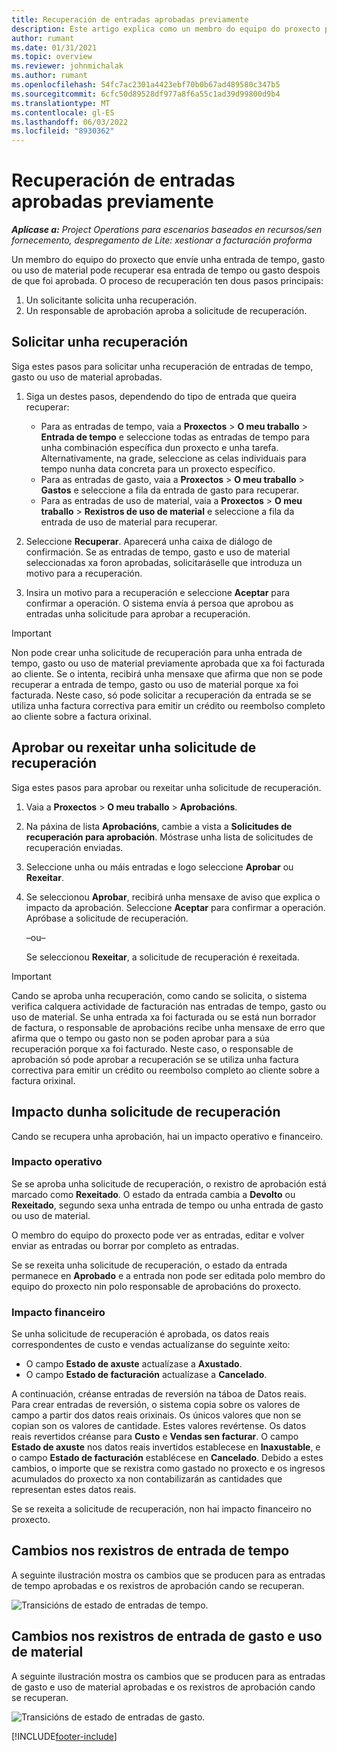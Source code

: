```yaml
---
title: Recuperación de entradas aprobadas previamente
description: Este artigo explica como un membro do equipo do proxecto pode solicitar a retirada dos rexistros de tempo, gastos e uso de material enviados e aprobados anteriormente e como un xestor de proxecto pode aprobar ou rexeitar solicitudes de retirada.
author: rumant
ms.date: 01/31/2021
ms.topic: overview
ms.reviewer: johnmichalak
ms.author: rumant
ms.openlocfilehash: 54fc7ac2301a4423ebf70b0b67ad489580c347b5
ms.sourcegitcommit: 6cfc50d89528df977a8f6a55c1ad39d99800d9b4
ms.translationtype: MT
ms.contentlocale: gl-ES
ms.lasthandoff: 06/03/2022
ms.locfileid: "8930362"
---
```

# <a name="recall-previously-approved-entries"></a>Recuperación de entradas aprobadas previamente

_**Aplícase a:** Project Operations para escenarios baseados en recursos/sen fornecemento, despregamento de Lite: xestionar a facturación proforma_

Un membro do equipo do proxecto que envíe unha entrada de tempo, gasto ou uso de material pode recuperar esa entrada de tempo ou gasto despois de que foi aprobada. O proceso de recuperación ten dous pasos principais:

1. Un solicitante solicita unha recuperación.
2. Un responsable de aprobación aproba a solicitude de recuperación.

## <a name="request-a-recall"></a>Solicitar unha recuperación

Siga estes pasos para solicitar unha recuperación de entradas de tempo, gasto ou uso de material aprobadas.

1. Siga un destes pasos, dependendo do tipo de entrada que queira recuperar:

    - Para as entradas de tempo, vaia a **Proxectos** \> **O meu traballo** \> **Entrada de tempo** e seleccione todas as entradas de tempo para unha combinación específica dun proxecto e unha tarefa. Alternativamente, na grade, seleccione as celas individuais para tempo nunha data concreta para un proxecto específico.
    - Para as entradas de gasto, vaia a **Proxectos** \> **O meu traballo** \> **Gastos** e seleccione a fila da entrada de gasto para recuperar.
    - Para as entradas de uso de material, vaia a **Proxectos** \> **O meu traballo** \> **Rexistros de uso de material** e seleccione a fila da entrada de uso de material para recuperar.

2. Seleccione **Recuperar**. Aparecerá unha caixa de diálogo de confirmación. Se as entradas de tempo, gasto e uso de material seleccionadas xa foron aprobadas, solicitaráselle que introduza un motivo para a recuperación.
3. Insira un motivo para a recuperación e seleccione **Aceptar** para confirmar a operación. O sistema envía á persoa que aprobou as entradas unha solicitude para aprobar a recuperación.

> [!IMPORTANT]
> Non pode crear unha solicitude de recuperación para unha entrada de tempo, gasto ou uso de material previamente aprobada que xa foi facturada ao cliente. Se o intenta, recibirá unha mensaxe que afirma que non se pode recuperar a entrada de tempo, gasto ou uso de material porque xa foi facturada. Neste caso, só pode solicitar a recuperación da entrada se se utiliza unha factura correctiva para emitir un crédito ou reembolso completo ao cliente sobre a factura orixinal.

## <a name="approve-or-reject-a-recall-request"></a>Aprobar ou rexeitar unha solicitude de recuperación

Siga estes pasos para aprobar ou rexeitar unha solicitude de recuperación.

1. Vaia a **Proxectos** \> **O meu traballo** \> **Aprobacións**.
2. Na páxina de lista **Aprobacións**, cambie a vista a **Solicitudes de recuperación para aprobación**. Móstrase unha lista de solicitudes de recuperación enviadas.
3. Seleccione unha ou máis entradas e logo seleccione **Aprobar** ou **Rexeitar**.
4. Se seleccionou **Aprobar**, recibirá unha mensaxe de aviso que explica o impacto da aprobación. Seleccione **Aceptar** para confirmar a operación. Apróbase a solicitude de recuperación.

    –ou–

    Se seleccionou **Rexeitar**, a solicitude de recuperación é rexeitada.

> [!IMPORTANT]
> Cando se aproba unha recuperación, como cando se solicita, o sistema verifica calquera actividade de facturación nas entradas de tempo, gasto ou uso de material. Se unha entrada xa foi facturada ou se está nun borrador de factura, o responsable de aprobacións recibe unha mensaxe de erro que afirma que o tempo ou gasto non se poden aprobar para a súa recuperación porque xa foi facturado. Neste caso, o responsable de aprobación só pode aprobar a recuperación se se utiliza unha factura correctiva para emitir un crédito ou reembolso completo ao cliente sobre a factura orixinal.

## <a name="impact-of-a-recall-request"></a>Impacto dunha solicitude de recuperación

Cando se recupera unha aprobación, hai un impacto operativo e financeiro.

### <a name="operational-impact"></a>Impacto operativo

Se se aproba unha solicitude de recuperación, o rexistro de aprobación está marcado como **Rexeitado**. O estado da entrada cambia a **Devolto** ou **Rexeitado**, segundo sexa unha entrada de tempo ou unha entrada de gasto ou uso de material.

O membro do equipo do proxecto pode ver as entradas, editar e volver enviar as entradas ou borrar por completo as entradas.

Se se rexeita unha solicitude de recuperación, o estado da entrada permanece en **Aprobado** e a entrada non pode ser editada polo membro do equipo do proxecto nin polo responsable de aprobacións do proxecto.

### <a name="financial-impact"></a>Impacto financeiro

Se unha solicitude de recuperación é aprobada, os datos reais correspondentes de custo e vendas actualízanse do seguinte xeito:

- O campo **Estado de axuste** actualízase a **Axustado**.
- O campo **Estado de facturación** actualízase a **Cancelado**.

A continuación, créanse entradas de reversión na táboa de Datos reais. Para crear entradas de reversión, o sistema copia sobre os valores de campo a partir dos datos reais orixinais. Os únicos valores que non se copian son os valores de cantidade. Estes valores revértense. Os datos reais revertidos créanse para **Custo** e **Vendas sen facturar**. O campo **Estado de axuste** nos datos reais invertidos establecese en **Inaxustable**, e o campo **Estado de facturación** establécese en **Cancelado**. Debido a estes cambios, o importe que se rexistra como gastado no proxecto e os ingresos acumulados do proxecto xa non contabilizarán as cantidades que representan estes datos reais.

Se se rexeita a solicitude de recuperación, non hai impacto financeiro no proxecto.

## <a name="changes-to-time-entry-records"></a>Cambios nos rexistros de entrada de tempo

A seguinte ilustración mostra os cambios que se producen para as entradas de tempo aprobadas e os rexistros de aprobación cando se recuperan.

![Transicións de estado de entradas de tempo.](media/TimeEntryStateTransitions.png)

## <a name="changes-to-expense-and-material-usage-entry-records"></a>Cambios nos rexistros de entrada de gasto e uso de material

A seguinte ilustración mostra os cambios que se producen para as entradas de gasto e uso de material aprobadas e os rexistros de aprobación cando se recuperan.

![Transicións de estado de entradas de gasto.](media/ExpenseEntryStateTransitions.png)

[!INCLUDE[footer-include](../includes/footer-banner.md)]
